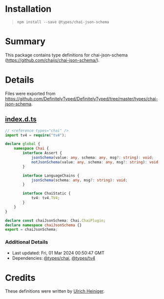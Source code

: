 # Installation
> `npm install --save @types/chai-json-schema`

# Summary
This package contains type definitions for chai-json-schema (https://github.com/chaijs/chai-json-schema/).

# Details
Files were exported from https://github.com/DefinitelyTyped/DefinitelyTyped/tree/master/types/chai-json-schema.
## [index.d.ts](https://github.com/DefinitelyTyped/DefinitelyTyped/tree/master/types/chai-json-schema/index.d.ts)
````ts
// <reference types="chai" />
import tv4 = require("tv4");

declare global {
    namespace Chai {
        interface Assert {
            jsonSchema(value: any, schema: any, msg?: string): void;
            notJsonSchema(value: any, schema: any, msg?: string): void;
        }

        interface LanguageChains {
            jsonSchema(schema: any, msg?: string): void;
        }

        interface ChaiStatic {
            tv4: tv4.TV4;
        }
    }
}

declare const chaiJsonSchema: Chai.ChaiPlugin;
declare namespace chaiJsonSchema {}
export = chaiJsonSchema;

````

### Additional Details
 * Last updated: Fri, 01 Mar 2024 00:50:47 GMT
 * Dependencies: [@types/chai](https://npmjs.com/package/@types/chai), [@types/tv4](https://npmjs.com/package/@types/tv4)

# Credits
These definitions were written by [Ulrich Heiniger](https://github.com/ulrichheiniger).
